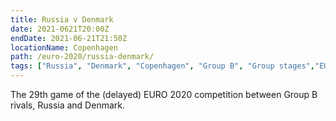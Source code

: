 ```yaml
---
title: Russia v Denmark
date: 2021-0621T20:00Z
endDate: 2021-06-21T21:50Z
locationName: Copenhagen
path: /euro-2020/russia-denmark/
tags: ["Russia", "Denmark", "Copenhagen", "Group B", "Group stages","EURO 2020"]
---
```


The 29th game of the (delayed) EURO 2020 competition between Group B rivals, Russia and Denmark.